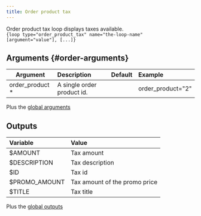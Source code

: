 ```yaml
---
title: Order product tax
---
```


Order product tax loop displays taxes available.   
`{loop type="order_product_tax" name="the-loop-name" [argument="value"], [...]}`

## Arguments {#order-arguments}

| Argument         | Description                 | Default | Example            |
|------------------|:----------------------------|:-------:|:-------------------|
| order_product *  | A single order product id.  |         | order_product="2"  |

Plus the [global arguments](./global_arguments) 

## Outputs

| Variable      | Value                         |
|:--------------|:------------------------------|
| $AMOUNT       | Tax amount                    |
| $DESCRIPTION  | Tax description               |
| $ID           | Tax id                        |
| $PROMO_AMOUNT | Tax amount of the promo price |
| $TITLE        | Tax title                     |

Plus the [global outputs](./global_arguments)
